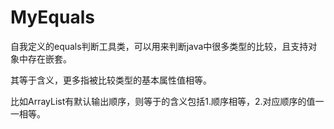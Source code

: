 # MyEquals
自我定义的equals判断工具类，可以用来判断java中很多类型的比较，且支持对象中存在嵌套。

其等于含义，更多指被比较类型的基本属性值相等。  

比如ArrayList有默认输出顺序，则等于的含义包括1.顺序相等，2.对应顺序的值一一相等。
